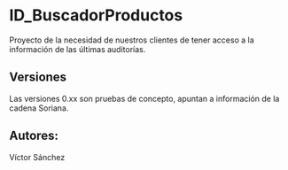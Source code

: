 # ID_BuscadorProductos
Proyecto de la necesidad de nuestros clientes de tener acceso a la información de las últimas auditorías.

## Versiones
Las versiones 0.xx son pruebas de concepto, apuntan a información de la cadena Soriana.

## Autores:
Víctor Sánchez
